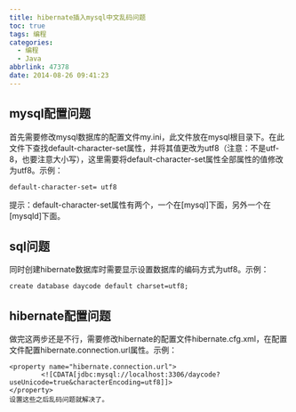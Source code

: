 ```yaml
---
title: hibernate插入mysql中文乱码问题
toc: true
tags: 编程
categories:
  - 编程
  - Java
abbrlink: 47378
date: 2014-08-26 09:41:23
---
```


## mysql配置问题
首先需要修改mysql数据库的配置文件my.ini，此文件放在mysql根目录下。在此文件下查找default-character-set属性，并将其值更改为utf8（注意：不是utf-8，也要注意大小写），这里需要将default-character-set属性全部属性的值修改为utf8。示例：
```
default-character-set= utf8
```
提示：default-character-set属性有两个，一个在[mysql]下面，另外一个在[mysqld]下面。

## sql问题
同时创建hibernate数据库时需要显示设置数据库的编码方式为utf8。示例：
```
create database daycode default charset=utf8;
```
## hibernate配置问题

做完这两步还是不行，需要修改hibernate的配置文件hibernate.cfg.xml，在配置文件配置hibernate.connection.url属性。示例：
```
<property name="hibernate.connection.url">
		<![CDATA[jdbc:mysql://localhost:3306/daycode?useUnicode=true&characterEncoding=utf8]]>
</property>
设置这些之后乱码问题就解决了。
```
